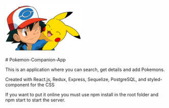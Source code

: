 <p align="left">
  <img height="150" src="./pokemon.png" />
</p>
# Pokemon-Companion-App

This is an application where you can search, get details and add Pokemons.

Created with React.js, Redux, Express, Sequelize, PostgreSQL, and styled-component for the CSS

If you want to put it online you must use
npm install in the root folder and npm start to start the server.
